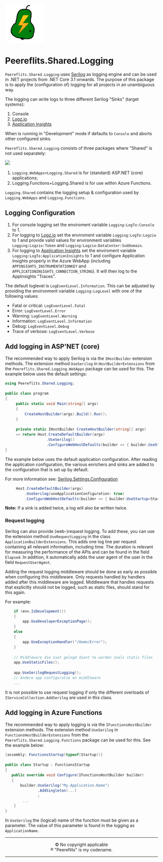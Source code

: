 ![Logo](./img/peereflits-logo.png) 

# Peereflits.Shared.Logging


`Peereflits.Shared.Logging` uses [Serilog](https://serilog.net/) as logging engine and can be used in .NET projects from .NET Core 3.1 onwards. The purpose of this package is to apply the (configuration of) logging for all projects in an unambiguous way.

The logging can write logs to three different Serilog "Sinks" (target systems):
1. Console
1. [Logz.io](https://logz.io/)
1. [Application Insights](https://learn.microsoft.com/en-us/azure/azure-monitor/app/app-insights-overview?tabs=net)

When is running in "Development" mode if defaults to `Console` and aborts other configured sinks.

`Peereflits.Shared.Logging` consists of three packages where "Shared" is not used separately:

<!-- Click op de mermaid diagram om deze te openen in https://mermaid.live/ -->
[![](https://mermaid.ink/img/pako:eNo9js0KwjAQBl8l7Ln1AXIQqsWTnip4MD2szTYJND-kyUFK391osXtahoFvFhi8JOCgIgbN7q1wrFzzvHqljFOHB72aEOae1fWRnXbcaYwk-80-7_iS3ZCMd38fKrAULRpZJpavLSBpsiSAl1fSiHlKAoRbi4o5-e7tBuApZqogB4mJWoMlzgIfcZoLJWmSj7ct-1e_fgDkvEFa?type=png)](https://mermaid.live/edit#pako:eNo9js0KwjAQBl8l7Ln1AXIQqsWTnip4MD2szTYJND-kyUFK391osXtahoFvFhi8JOCgIgbN7q1wrFzzvHqljFOHB72aEOae1fWRnXbcaYwk-80-7_iS3ZCMd38fKrAULRpZJpavLSBpsiSAl1fSiHlKAoRbi4o5-e7tBuApZqogB4mJWoMlzgIfcZoLJWmSj7ct-1e_fgDkvEFa)

1. `Logging.WebApps+Logging.Shared` is for (standard) ASP&#46;NET (core) applications;
1. Logging.Functions+Logging.Shared is for use within Azure Functions.

`Logging.Shared` contains the logging setup & configuration used by `Logging.WebApps` and `Logging.Functions`.

## Logging Configuration

1. For console logging set the enviroment variable `Logging:LogTo:Console` to 1.
1. For logging to [Logz.io](https://logz.io/) set the enviroment variable `Logging:LogTo:Logzio` to 1 and provide valid values for environment variables `Logging:Logzio:Token` and `Logging:Logzio:DataCenter:SubDomain`.
1. For logging to [Application Insights](https://learn.microsoft.com/en-us/azure/azure-monitor/app/app-insights-overview?tabs=net) set the enviroment variable `Logging:LogTo:ApplicationInsights` to 1 and configure Application Insights properly in the Azure WebApp (including `APPINSIGHTS_INSTRUMENTATIONKEY` and `APPLICATIONINSIGHTS_CONNECTION_STRING`). It will then log to the AppInsights "Traces".

The default loglevel is `LogEventLevel.Information`. This can be adjusted by providing the environment variable `Logging:LogLevel` with one of the following values:
- Fatal or critical: `LogEventLevel.Fatal`
- Error: `LogEventLevel.Error`
- Warning: `LogEventLevel.Warning`
- Information: `LogEventLevel.Information`
- Debug: `LogEventLevel.Debug`
- Trace of verbose: `LogEventLevel.Verbose`

## Add logging in ASP'NET (core)

The recommended way to apply Serilog is via the `IHostBuilder` extension methods. The extension method `UseSerilog` in `HostBuilderExtensions` from the `Peereflits.Shared.Logging.WebApps` package can be used for this. The example below uses the default settings:

``` csharp
using Peereflits.Shared.Logging;

public class program
{
     public static void Main(string[] args)
     {
         CreateHostBuilder(args).Build().Run();
     }

     private static IHostBuilder CreateHostBuilder(string[] args)
     => return Host.CreateDefaultBuilder(args)
                   .UseSerilog()
                   .ConfigureWebHostDefaults(builder => { builder.UseStartup<Startup>(); });
}
```

The example below uses the default application configuration. After reading the application configuration, the various enrichers and sinks are added to the configuration that is set up by default.

For more information see: [Serilog.Settings.Configuration](https://github.com/serilog/serilog-settings-configuration/blob/dev/README.md)

``` csharp
     Host.CreateDefaultBuilder(args)
         .UseSerilog(useApplicationConfiguration: true)
         .ConfigureWebHostDefaults(builder => { builder.UseStartup<Startup>(); });

```

**Note:** If a sink is added twice, a log will also be written twice.

### Request logging

Serilog can also provide (web-)request logging. To add these, you can use the extension method `UseRequestLogging` in the class `ApplicationBuilderExtensions`. This adds one log line per request containing all relevant information, including time. The duration is relevant for measuring the performance of the APIs and can be found in the field `Elapsed`. In addition, it automatically adds the user agent of the user in the field `RequestUserAgent`.

Adding the request logging middleware should be done as early as possible when configuring this middleware. Only requests handled by handlers added after this middleware are logged. Middleware that handles requests that explicitly should not be logged, such as static files, should stand for this again.

For example:

``` csharp
    if (env.IsDevelopment())
    {
        app.UseDeveloperExceptionPage();
    }
    else
    {
        app.UseExceptionHandler("/Home/Error");
    }
    
    // Middleware die niet gelogd dient te worden zoals static files
    app.UseStaticFiles();
    
    app.UseSerilogRequestLogging();
    // Andere app configuratie en middleware
    ...
```

It is not possible to use request logging if only the different overloads of `IServiceCollection.AddSerilog` are used in this class.

## Add logging in Azure Functions

The recommended way to apply logging is via the `IFunctionsHostBuilder` extension methods. The extension method `UseSerilog` in `FunctionsHostBuilderExtensions` from the `Peereflits.Shared.Logging.Functions` package can be used for this. See the example below:

``` csharp
[assembly: FunctionsStartup(typeof(Startup))]

public class Startup : FunctionsStartup
{
   public override void Configure(IFunctionsHostBuilder builder)
   {
       builder.UseSerilog("My.Application.Name")
               .AddSingleton(...)
               ;
        ...
    }
}
```

In `UseSerilog` the (logical) name of the function must be given as a parameter. The value of this parameter is found in the logging as `ApplicationName`.

---

<p align="center">
&copy; No copyright applicable<br />
&#174; "Peereflits" is my codename.
</p>

---
